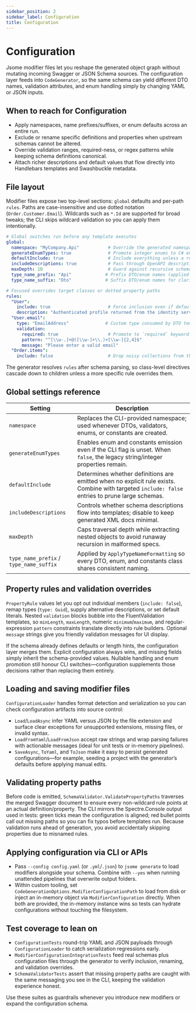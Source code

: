 ```yaml
---
sidebar_position: 2
sidebar_label: Configuration
title: Configuration
---
```


# Configuration

Jsome modifier files let you reshape the generated object graph without mutating incoming Swagger or JSON Schema sources. The configuration layer feeds into `CodeGenerator`, so the same schema can yield different DTO names, validation attributes, and enum handling simply by changing YAML or JSON inputs.

## When to reach for Configuration

- Apply namespaces, name prefixes/suffixes, or enum defaults across an entire run.
- Exclude or rename specific definitions and properties when upstream schemas cannot be altered.
- Override validation ranges, required-ness, or regex patterns while keeping schema definitions canonical.
- Attach richer descriptions and default values that flow directly into Handlebars templates and Swashbuckle metadata.

## File layout

Modifier files expose two top-level sections: `global` defaults and per-path `rules`. Paths are case-insensitive and use dotted notation (`Order.Customer.Email`). Wildcards such as `*.Id` are supported for broad tweaks; the CLI skips wildcard validation so you can apply them intentionally.

```yaml title="config.yaml"
# Global switches run before any template executes
global:
  namespace: "MyCompany.Api"           # Override the generated namespace/module
  generateEnumTypes: true              # Promote integer enums to C# enum types
  defaultInclude: true                 # Include everything unless a rule opts out
  includeDescriptions: true            # Pass through OpenAPI description text
  maxDepth: 10                         # Guard against recursive schemas
  type_name_prefix: "Api"             # Prefix DTO/enum names (applied consistently)
  type_name_suffix: "Dto"             # Suffix DTO/enum names for clarity

# Focused overrides target classes or dotted property paths
rules:
  "User":
    include: true                      # Force inclusion even if defaultInclude is false
    description: "Authenticated profile returned from the identity service"
  "User.email":
    type: "EmailAddress"              # Custom type consumed by DTO templates
    validation:
      required: true                   # Promote to `required` keyword or [Required]
      pattern: "^[\\w-.]+@([\\w-]+\\.)+[\\w-]{2,4}$"
      message: "Please enter a valid email"
  "Order.items":
    include: false                     # Drop noisy collections from the output graph
```

The generator resolves `rules` after schema parsing, so class-level directives cascade down to children unless a more specific rule overrides them.

## Global settings reference

| Setting | Description |
| --- | --- |
| `namespace` | Replaces the CLI-provided namespace; used whenever DTOs, validators, enums, or constants are created. |
| `generateEnumTypes` | Enables enum and constants emission even if the CLI flag is unset. When `false`, the legacy string/integer properties remain. |
| `defaultInclude` | Determines whether definitions are emitted when no explicit rule exists. Combine with targeted `include: false` entries to prune large schemas. |
| `includeDescriptions` | Controls whether schema descriptions flow into templates; disable to keep generated XML docs minimal. |
| `maxDepth` | Caps traversal depth while extracting nested objects to avoid runaway recursion in malformed specs. |
| `type_name_prefix` / `type_name_suffix` | Applied by `ApplyTypeNameFormatting` so every DTO, enum, and constants class shares consistent naming. |

## Property rules and validation overrides

`PropertyRule` values let you opt out individual members (`include: false`), remap types (`type: Guid`), supply alternative descriptions, or set default literals. Nested `validation` blocks bubble into the FluentValidation templates, so `minLength`, `maxLength`, numeric `minimum`/`maximum`, and regular-expression `pattern` constraints translate directly into rule builders. Optional `message` strings give you friendly validation messages for UI display.

If the schema already defines defaults or length hints, the configuration layer merges them. Explicit configuration always wins, and missing fields simply inherit the schema-provided values. Nullable handling and enum promotion still honour CLI switches—configuration supplements those decisions rather than replacing them entirely.

## Loading and saving modifier files

`ConfigurationLoader` handles format detection and serialization so you can check configuration artifacts into source control:

- `Load`/`LoadAsync` infer YAML versus JSON by the file extension and surface clear exceptions for unsupported extensions, missing files, or invalid syntax.
- `LoadFromYaml`/`LoadFromJson` accept raw strings and wrap parsing failures with actionable messages (ideal for unit tests or in-memory pipelines).
- `SaveAsync`, `ToYaml`, and `ToJson` make it easy to persist generated configurations—for example, seeding a project with the generator’s defaults before applying manual edits.

## Validating property paths

Before code is emitted, `SchemaValidator.ValidatePropertyPaths` traverses the merged Swagger document to ensure every non-wildcard rule points at an actual definition/property. The CLI mirrors the Spectre.Console output used in tests: green ticks mean the configuration is aligned; red bullet points call out missing paths so you can fix typos before templates run. Because validation runs ahead of generation, you avoid accidentally skipping properties due to misnamed rules.

## Applying configuration via CLI or APIs

- Pass `--config config.yaml` (or `.yml`/`.json`) to `jsome generate` to load modifiers alongside your schema. Combine with `--yes` when running unattended pipelines that overwrite output folders.
- Within custom tooling, set `CodeGenerationOptions.ModifierConfigurationPath` to load from disk or inject an in-memory object via `ModifierConfiguration` directly. When both are provided, the in-memory instance wins so tests can hydrate configurations without touching the filesystem.

## Test coverage to lean on

- `ConfigurationTests` round-trip YAML and JSON payloads through `ConfigurationLoader` to catch serialization regressions early.
- `ModifierConfigurationIntegrationTests` feed real schemas plus configuration files through the generator to verify inclusion, renaming, and validation overrides.
- `SchemaValidatorTests` assert that missing property paths are caught with the same messaging you see in the CLI, keeping the validation experience honest.

Use these suites as guardrails whenever you introduce new modifiers or expand the configuration schema.
